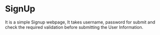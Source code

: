 # SignUp
It is a simple Signup webpage, It takes username, password for submit and check the required validation before submitting the User Information. 
